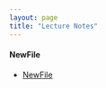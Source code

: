 ```yaml
---
layout: page
title: "Lecture Notes"
---
```


#### NewFile

* [NewFile](/archive/lecture-notes/NewFile)
